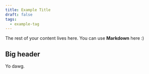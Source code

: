 ```yaml
---
title: Example Title
draft: false
tags:
  - example-tag
---
```

 
The rest of your content lives here. You can use **Markdown** here :)

## Big header

Yo dawg.